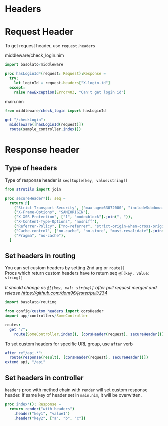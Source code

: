 Headers
===
# Request Header
To get request header, use `request.headers`

middleware/check_login.nim
```nim
import basolato/middleware

proc hasLoginId*(request: Request):Response =
  try:
    let loginId = request.headers["X-login-id"]
  except:
    raise newException(Error403, "Can't get login id")
```

main.nim
```nim
from middleware/check_login import hasLoginId

get "/checkLogin":
  middleware([hasLoginId(request)])
  route(sample_controller.index())
```

# Response header
## Type of headers
Type of response header is `seq[tuple[key, value:string]]`
```nim
from strutils import join

proc secureHeader*(): seq =
  return @[
    ("Strict-Transport-Security", ["max-age=63072000", "includeSubdomains"].join(", ")),
    ("X-Frame-Options", "SAMEORIGIN"),
    ("X-XSS-Protection", ["1", "mode=block"].join(", ")),
    ("X-Content-Type-Options", "nosniff"),
    ("Referrer-Policy", ["no-referrer", "strict-origin-when-cross-origin"].join(", ")),
    ("Cache-control", ["no-cache", "no-store", "must-revalidate"].join(", ")),
    ("Pragma", "no-cache"),
  ]
```


## Set headers in routing
You can set custom headers by setting 2nd arg or `route()`  
Procs which return custom headers have to return seq `@[(key, value: string)]`

*It should change as `@[(key, val: string)]` after pull request merged and release https://github.com/dom96/jester/pull/234*

```nim
import basolato/routing

from config/custom_headers import corsHeader
import app/controllers/SomeController

routes:
  get "/":
    route(SomeController.index(), [corsHeader(request), secureHeader()])
```

To set custom headers for specific URL group, use `after` verb
```nim
after re"/api.*":
  route(response(result), [corsHeader(request), secureHeader()])
extend api, "/api"
```

## Set headers in controller
`headers` proc with method chain with `render` will set custom response header. If same key of header set in `main.nim`, it will be overwitten.
```nim
proc index*(): Response =
  return render("with headers")
    .header("key1", "value1")
    .header("key2", ["a", "b", "c"])
```